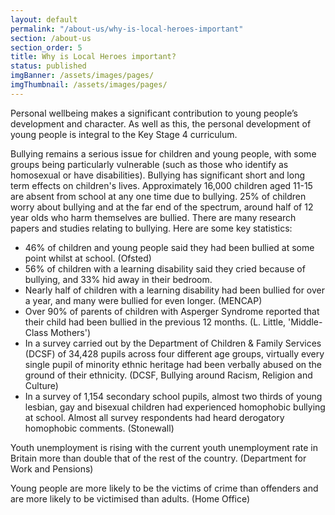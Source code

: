 ```yaml
---
layout: default
permalink: "/about-us/why-is-local-heroes-important"
section: /about-us
section_order: 5
title: Why is Local Heroes important?
status: published
imgBanner: /assets/images/pages/
imgThumbnail: /assets/images/pages/
---
```


Personal wellbeing makes a significant contribution to young people’s development and character. As well as this, the personal development of young people is integral to the Key Stage 4 curriculum.

Bullying remains a serious issue for children and young people, with some groups being particularly vulnerable (such as those who identify as homosexual or have disabilities). Bullying has significant short and long term effects on children's lives. Approximately 16,000 children aged 11-15 are absent from school at any one time due to bullying. 25% of children worry about bullying and at the far end of the spectrum, around half of 12 year olds who harm themselves are bullied. There are many research papers and studies relating to bullying.  Here are some key statistics:

- 46% of children and young people said they had been bullied at some point whilst at school. (Ofsted)
- 56% of children with a learning disability said they cried because of bullying, and 33% hid away in their bedroom.
- Nearly half of children with a learning disability had been bullied for over a year, and many were bullied for even longer. (MENCAP)
- Over 90% of parents of children with Asperger Syndrome reported that their child had been bullied in the previous 12 months. (L. Little, 'Middle-Class Mothers')
- In a survey carried out by the Department of Children & Family Services (DCSF) of 34,428 pupils across four different age groups, virtually every single pupil of minority ethnic heritage had been verbally abused on the ground of their ethnicity. (DCSF, Bullying around Racism, Religion and Culture)
- In a survey of 1,154 secondary school pupils, almost two thirds of young lesbian, gay and bisexual children had experienced homophobic bullying at school. Almost all survey respondents had heard derogatory homophobic comments. (Stonewall)

Youth unemployment is rising with the current youth unemployment rate in Britain more than double that of the rest of the country. (Department for Work and Pensions)

Young people are more likely to be the victims of crime than offenders and are more likely to be victimised than adults. (Home Office)
